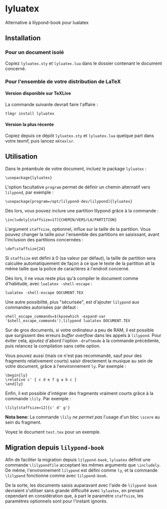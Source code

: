 # lyluatex

Alternative à lilypond-book pour lualatex

## Installation

### Pour un document isolé

Copiez `lyluatex.sty` et `lyluatex.lua` dans le dossier contenant le document concerné.

### Pour l'ensemble de votre distribution de LaTeX

#### Version disponible sur TeXLive

La commande suivante devrait faire l'affaire :

    tlmgr install lyluatex

#### Version la plus récente

Copiez depuis ce dépôt `lyluatex.sty` et `lyluatex.lua` quelque part dans votre
texmf, puis lancez `mktexlsr`.

## Utilisation

Dans le préambule de votre document, incluez le package `lyluatex` :

    \usepackage{lyluatex}

L'option facultative `program` permet de définir un chemin alternatif vers
`lilypond`, par exemple :

    \usepackage[program=/opt/lilypond-dev/lilypond]{lyluatex}

Dès lors, vous pouvez inclure une partition lilypond grâce à la commande :

    \includely[staffsize=17]{CHEMIN/VERS/LA/PARTITION}

L'argument `staffsize`, optionnel, influe sur la taille de la partition. Vous
pouvez changer la taille pour l'ensemble des partitions en saisissant, avant
l'inclusion des partitions concernées :

    \def\staffsize{24}

Si `staffsize` est défini à 0 (sa valeur par défaut), la taille de partition
sera calculée automatiquement de façon à ce que le texte de la partition ait la
même taille que la police de caractères à l'endroit concerné.

Dès lors, il ne vous reste plus qu'à compiler le document comme d'habitude, avec
`lualatex -shell-escape` :

    lualatex -shell-escape DOCUMENT.TEX

Une autre possibilité, plus "sécurisée", est d'ajouter `lilypond` aux commandes
autorisées par défaut :

    shell_escape_commands=$(kpsewhich -expand-var '$shell_escape_commands'),lilypond lualatex DOCUMENT.TEX

Sur de gros documents, si votre ordinateur a peu de RAM, il est possible que
surgissent des erreurs *buffer overflow* dans les appels à `lilypond`. Pour
éviter cela, ajoutez d'abord l'option `-draftmode` à la commande précédente,
puis relancez la compilation sans cette option.

Vous pouvez aussi (mais ce n'est pas recommandé, sauf pour des fragments
relativement courts) saisir directement la musique au sein de votre document, grâce
à l'environnement `ly`. Par exemple :

    \begin{ly}
    \relative c' { c d e f g a b c }
    \end{ly}

Enfin, il est possible d'intégrer des fragments vraiment courts grâce à la
commande `\lily`.
Par exemple :

    \lily[staffsize=12]{c' d' g'}

**Nota bene:** La commande `\lily` *ne permet pas* l'usage d'un bloc `\score`
au sein du fragment.

Voyez le document `test.tex` pour un exemple.

## Migration depuis `lilypond-book`

Afin de faciliter la migration depuis `lilypond-book`, `lyluatex` définit une
commande `\lilypondfile` acceptant les mêmes arguments que `\includely`. De
même, l'environnement `lilypond` est défini comme `ly`, et la commande
`\lilypond` fonctionne comme avec `lilypond-book`.

De la sorte, les documents saisis auparavant avec l'aide de `lilypond-book`
devraient s'utiliser sans grande difficulté avec `lyluatex`, en prenant
cependant en considération que, à part le paramètre `staffsize`, les paramètres
optionnels sont pour l'instant ignorés.
